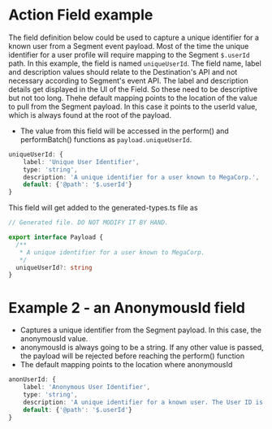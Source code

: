 # Action Field example

The field definition below could be used to capture a unique identifier for a known user from a Segment event payload.
Most of the time the unique identifier for a user profile will require mapping to the Segment `$.userId` path.
In this example, the field is named `uniqueUserId`. The field name, label and description values should relate to the Destination's API and not necessary according to Segment's event API.
The label and description details get displayed in the UI of the Field. So these need to be descriptive but not too long.
Thehe default mapping points to the location of the value to pull from the Segment payload. In this case it points to the userId value, which is always found at the root of the payload.

- The value from this field will be accessed in the perform() and performBatch() functions as `payload.uniqueUserId`.

```typescript
uniqueUserId: {
    label: 'Unique User Identifier',
    type: 'string',
    description: 'A unique identifier for a user known to MegaCorp.',
    default: {'@path': '$.userId'}
}
```

This field will get added to the generated-types.ts file as

```typescript
// Generated file. DO NOT MODIFY IT BY HAND.

export interface Payload {
  /**
   * A unique identifier for a user known to MegaCorp.
   */
  uniqueUserId?: string
}
```

# Example 2 - an AnonymousId field

- Captures a unique identifier from the Segment payload. In this case, the anonymousId value.
- anonymousId is always going to be a string. If any other value is passed, the payload will be rejected before reaching the perform() function
- The default mapping points to the location where anonymousId

```typescript
anonUserId: {
    label: 'Anonymous User Identifier',
    type: 'string',
    description: 'A unique identifier for a known user. The User ID is the ID assigned by <YOUR COMPANY> to the user.',
    default: {'@path': '$.userId'}
}
```
